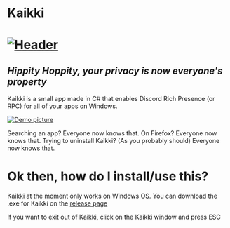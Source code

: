# Kaikki

# [![Header](https://i.imgur.com/QnwpJhA.png)](https://github.com/Plextora/kaikki#README)

## *Hippity Hoppity, your privacy is now everyone's property*

Kaikki is a small app made in C# that enables Discord Rich Presence (or RPC) for all of your apps on Windows.

[![Demo picture](https://i.imgur.com/Vuhr1sl.png)](https://github.com/Plextora/kaikki#README)

Searching an app? Everyone now knows that. On Firefox? Everyone now knows that. Trying to uninstall Kaikki? (As you probably should) Everyone now knows that.

# Ok then, how do I install/use this?
Kaikki at the moment only works on Windows OS. You can download the .exe for Kaikki on the [release page](https://github.com/Plextora/kaikki/releases/latest)

If you want to exit out of Kaikki, click on the Kaikki window and press ESC
